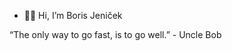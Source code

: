 - 🖖🏼 Hi, I’m Boris Jeniček


“The only way to go fast, is to go well.” - Uncle Bob

<!---
bjenicekag04/bjenicekag04 is a ✨ special ✨ repository because its `README.md` (this file) appears on your GitHub profile.
You can click the Preview link to take a look at your changes.
--->
